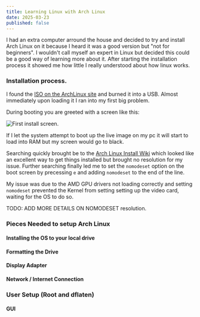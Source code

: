 ```yaml
---
title: Learning Linux with Arch Linux
date: 2025-03-23
published: false
---
```


I had an extra computer arround the house and decided to try and install Arch Linux on it
because I heard it was a good version but "not for beginners". I wouldn't call myself
an expert in Linux but decided this could be a good way of learning more about it. After
starting the installation process it showed me how little I really understood about how
linux works.

### Installation process.

I found the [ISO on the ArchLinux site](https://archlinux.org/download/) and burned it into
a USB. Almost immediately upon loading it I ran into my first big problem.

During booting you are greeted with a screen like this:

![`First install screen.`](./learning-linux-with-arch-linux.jpg)

If I let the system attempt to boot up the live image on my pc it will start to load into RAM but my screen would go
to black.

Searching quickly brought be to the [Arch Linux Install Wiki](https://wiki.archlinux.org/title/Installation_guide#) which
looked like an excellent way to get things installed but brought no resolution for my issue. Further searching finally
led me to set the `nomodeset` option on the boot screen by precessing `e` and adding `nomodeset` to the end of the line.

My issue was due to the AMD GPU drivers not loading correctly and setting `nomodeset` prevented the Kernel from setting
setting up the video card, waiting for the OS to do so.

TODO: ADD MORE DETAILS ON NOMODESET resolution.

### Pieces Needed to setup Arch Linux

#### Installing the OS to your local drive

#### Formatting the Drive

#### Display Adapter

#### Network / Internet Connection

### User Setup (Root and dflaten)

#### GUI
